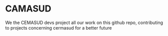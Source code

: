 # CAMASUD
We the CEMASUD devs project all our work on this github repo, contributing to projects concerning cermasud for a better future

